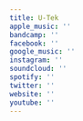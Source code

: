 ```yaml
---
title: U-Tek
apple_music: ''
bandcamp: ''
facebook: ''
google_music: ''
instagram: ''
soundcloud: ''
spotify: ''
twitter: ''
website: ''
youtube: ''
---
```

